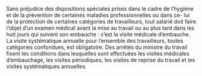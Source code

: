 Sans préjudice des dispositions spéciales prises dans le cadre de l’hygiène et de la prévention de certaines maladies professionnelles ou dans ce- lui de la protection de certaines catégories de travailleurs, tout salarié doit faire l’objet d’un examen médical avant la mise au travail ou au plus tard dans les huit jours qui suivent son embauche :
c’est la visite médicale d’embauche.
La visite systématique annuelle pour l’ensemble des travailleurs, toutes catégories confondues, est obligatoire.
Des arrêtés du ministre du travail fixent les conditions dans lesquelles sont effectuées les visites médicales d’embauchage, les visites périodiques, les visites de reprise du travail et les visites systématiques annuelles.